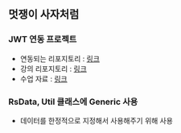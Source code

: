 ## 멋쟁이 사자처럼
### JWT 연동 프로젝트
- 연동되는 리포지토리 : [링크](https://github.com/Jwhyee/LikeLion-JWT-Exam)
- 강의 리포지토리 : [링크](https://github.com/jhs512/app_2022_10_05)
- 수업 자료 : [링크](https://wiken.io/ken/10698)

### RsData, Util 클래스에 Generic 사용
- 데이터를 한정적으로 지정해서 사용해주기 위해 사용